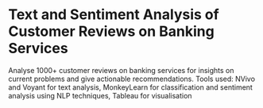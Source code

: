 # Text and Sentiment Analysis of Customer Reviews on Banking Services 
Analyse 1000+ customer reviews on banking services for insights on current problems and give actionable recommendations.
Tools used: NVivo and Voyant for text analysis, MonkeyLearn for classification and sentiment analysis using NLP techniques, Tableau for visualisation
